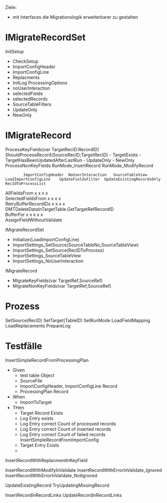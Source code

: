 Ziele:
- mit Interfaces die Migrationslogik erweiterbarer zu gestalten

IMigrateRecordSet
=================
InitSetup
- CheckSetup
- ImportConfigHeader
- ImportConfigLine
- Replacments
- InitLog
ProcessingOptions
- noUserInteraction
- selectedFields
- selectedRecords
- SourceTableFilters
- UpdateOnly
- NewOnly

IMigrateRecord
==============
ProcessKeyFields(var TargetRecID:RecordID)
ShouldProcessRecord(SourceRecID;TargetRecID)
    - TargetExists
    - TargetHasBeenUpdatedAfterLastRun 
    - UpdateOnly
    - NewOnly
ProcessNonKeyFields
RunMode_InsertRecord
RunMode_ModifyRecord

            ImportConfigHeader	NoUserInteraction	SourceTableView	LoadImportConfigLine	UpdateFieldsFilter	UpdateExistingRecordsOnly	RecIdToProcessList
AllFieldsFrom             	                        x	x	x	x			
SelectedFieldsFrom        	                        x	x			x	x	
RetryBufferRecordIDs                            	x	x		x			x
DMTDeleteDataInTargetTable.GetTargetRefRecordID							
BufferFor                                       	x	x	x	x	x		
AssignFieldWithoutValidate							



IMigrateRecordSet
- Initialize(LoadImportConfigLine)
- ImportSettings_SetSource(SourceTableNo,SourceTableView)
- ImportSettings_SetSource(RecIDToProcess)
- ImportSettings_SourceTableView
- ImportSettings_NoUserInteraction

IMigrateRecord
- MigrateKeyFields(var TargetRef,SourceRef)
- MigrateNonKeyFields(var TargetRef,SourceRef)

Prozess
=========
SetSource(RecID)
SetTarget(TableID)
SetRunMode
LoadFieldMapping
LoadReplacements
PrepareLog


Testfälle
==========

InsertSimpleRecordFromProcessingPlan
- Given
    - test table Object
    - SourceFile
    - ImportConfigHeader, ImportConfigLine Record
    - ProcessingPlan Record
- When
    - ImportToTarget
- THen
    - Target Record Exists
    - Log Entry exists
    - Log Entry correct Count of processed records
    - Log Entry correct Count of inserted records
    - Log Entry correct Count of failed records
InsertSimpleRecordFromImportConfig
    - Target Entry Exists
    - 
InsertRecordWithReplacmentInKeyField

InsertRecordWithModifyInValidate
InsertRecordWithErrorInValidate_Ignored
InsertRecordWithErrorInValidate_NotIgnored

UpdateExistingRecord
TryUpdatingMissingRecord

InsertRecordInRecordLinks
UpdateRecordinRecordLinks